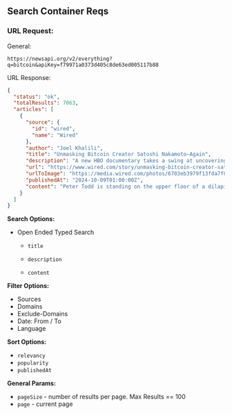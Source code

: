 ## Search Container Reqs

### URL Request: 

General: 

```
https://newsapi.org/v2/everything?q=bitcoin&apiKey=f79971a0373d405c8de63ed005117b88
```



URL Response: 

```json
{
  "status": "ok",
  "totalResults": 7063,
  "articles": [
    {
      "source": {
        "id": "wired",
        "name": "Wired"
      },
      "author": "Joel Khalili",
      "title": "Unmasking Bitcoin Creator Satoshi Nakamoto—Again",
      "description": "A new HBO documentary takes a swing at uncovering the real identity of Satoshi Nakamoto, inventor of Bitcoin. But without incontrovertible proof, the myth lives on.",
      "url": "https://www.wired.com/story/unmasking-bitcoin-creator-satoshi-nakamoto-again/",
      "urlToImage": "https://media.wired.com/photos/6703eb3979f13fda7f04485b/191:100/w_1280,c_limit/Satoshi-Nakamoto-biz-1341874258.jpg",
      "publishedAt": "2024-10-09T01:00:00Z",
      "content": "Peter Todd is standing on the upper floor of a dilapidated industrial building somewhere in Czechia, chuckling under his breath. He has just been accused on camera of being Satoshi Nakamoto, the Bitc… [+3043 chars]"
    }
  ]
}
```



**Search Options:** 

- Open Ended Typed Search 

  - `title`

  - `description`

  - `content`

**Filter Options:**

- Sources
- Domains
- Exclude-Domains
- Date: From / To
- Language 



**Sort Options:** 

- `relevancy`
-  `popularity`
-  `publishedAt`

**General Params:** 

- `pageSize` - number of results per page. Max Results == 100
- `page` - current page